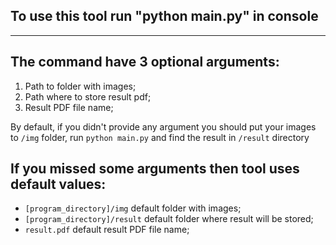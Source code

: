 To use this tool run "python main.py" in console
-
---
The command have 3 optional arguments:
-
1. Path to folder with images;
2. Path where to store result pdf;
3. Result PDF file name;

By default, if you didn't provide any argument you should put your images to `/img` folder,
run `python main.py` and find the result in `/result` directory

If you missed some arguments then tool uses default values:
-
- `[program_directory]/img` default folder with images;
- `[program_directory]/result` default folder where result will be stored;
- `result.pdf` default result PDF file name;